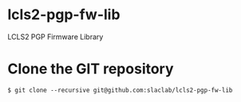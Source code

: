 # lcls2-pgp-fw-lib

LCLS2 PGP Firmware Library

# Clone the GIT repository

```$ git clone --recursive git@github.com:slaclab/lcls2-pgp-fw-lib```
